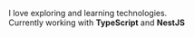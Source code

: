 I love exploring and learning technologies. <br>
Currently working with **TypeScript** and **NestJS**
